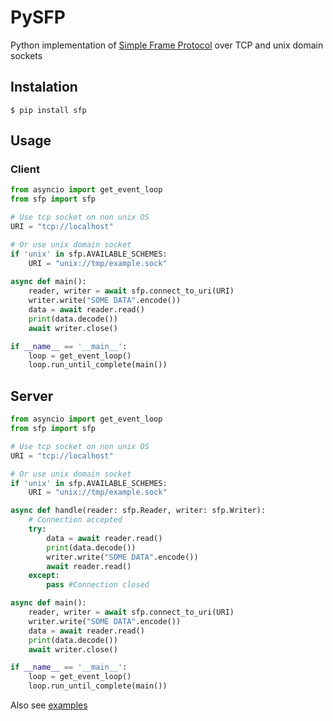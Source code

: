 # PySFP
Python implementation of [Simple Frame Protocol](https://github.com/xenocorn/SFP/blob/master/README.md)
over TCP and unix domain sockets
## Instalation
    $ pip install sfp
## Usage
### Client
```Python
from asyncio import get_event_loop
from sfp import sfp

# Use tcp socket on non unix OS
URI = "tcp://localhost"

# Or use unix domain socket
if 'unix' in sfp.AVAILABLE_SCHEMES:
    URI = "unix://tmp/example.sock"
    
async def main():
    reader, writer = await sfp.connect_to_uri(URI)
    writer.write("SOME DATA".encode())
    data = await reader.read()
    print(data.decode())
    await writer.close()

if __name__ == '__main__':
    loop = get_event_loop()
    loop.run_until_complete(main())
```     
## Server
```Python
from asyncio import get_event_loop
from sfp import sfp

# Use tcp socket on non unix OS
URI = "tcp://localhost"

# Or use unix domain socket
if 'unix' in sfp.AVAILABLE_SCHEMES:
    URI = "unix://tmp/example.sock"

async def handle(reader: sfp.Reader, writer: sfp.Writer):
    # Connection accepted
    try:
        data = await reader.read()
        print(data.decode())
        writer.write("SOME DATA".encode())
        await reader.read()
    except:
        pass #Connection closed

async def main():
    reader, writer = await sfp.connect_to_uri(URI)
    writer.write("SOME DATA".encode())
    data = await reader.read()
    print(data.decode())
    await writer.close()

if __name__ == '__main__':
    loop = get_event_loop()
    loop.run_until_complete(main())
```     
Also see [examples](https://github.com/xenocorn/PySFP/tree/master/examples)
